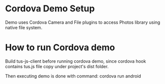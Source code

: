 # Cordova Demo Setup

Demo uses Cordova Camera and File plugins to access Photos library using native file system. 

# How to run Cordova demo

Build tus-js-client before running cordova demo, since cordova hook contains tus.js file
copy under project's dist folder.

Then executing demo is done with command: 
    cordova run android